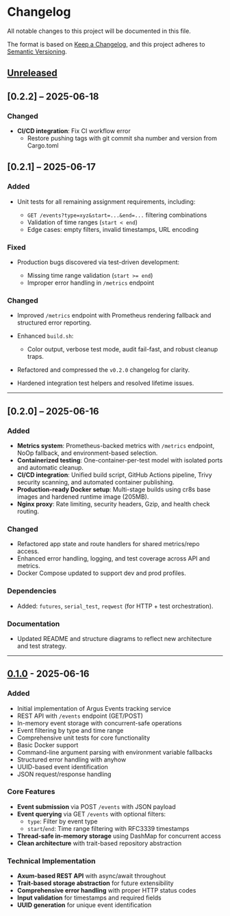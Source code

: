 # Changelog

All notable changes to this project will be documented in this file.

The format is based on [Keep a Changelog](https://keepachangelog.com/en/1.0.0/),
and this project adheres to [Semantic Versioning](https://semver.org/spec/v2.0.0.html).

## [Unreleased]

## \[0.2.2] – 2025-06-18

### Changed
- **CI/CD integration**: Fix CI workflow error
  * Restore pushing tags with git commit sha number and version from Cargo.toml

## \[0.2.1] – 2025-06-17

### Added

* Unit tests for all remaining assignment requirements, including:

  * `GET /events?type=xyz&start=...&end=...` filtering combinations
  * Validation of time ranges (`start < end`)
  * Edge cases: empty filters, invalid timestamps, URL encoding

### Fixed

* Production bugs discovered via test-driven development:

  * Missing time range validation (`start >= end`)
  * Improper error handling in `/metrics` endpoint

### Changed

* Improved `/metrics` endpoint with Prometheus rendering fallback and structured error reporting.
* Enhanced `build.sh`:

  * Color output, verbose test mode, audit fail-fast, and robust cleanup traps.
* Refactored and compressed the `v0.2.0` changelog for clarity.
* Hardened integration test helpers and resolved lifetime issues.

---

## \[0.2.0] – 2025-06-16

### Added

* **Metrics system**: Prometheus-backed metrics with `/metrics` endpoint, NoOp fallback, and environment-based selection.
* **Containerized testing**: One-container-per-test model with isolated ports and automatic cleanup.
* **CI/CD integration**: Unified build script, GitHub Actions pipeline, Trivy security scanning, and automated container publishing.
* **Production-ready Docker setup**: Multi-stage builds using cr8s base images and hardened runtime image (205MB).
* **Nginx proxy**: Rate limiting, security headers, Gzip, and health check routing.

### Changed

* Refactored app state and route handlers for shared metrics/repo access.
* Enhanced error handling, logging, and test coverage across API and metrics.
* Docker Compose updated to support dev and prod profiles.

### Dependencies

* Added: `futures`, `serial_test`, `reqwest` (for HTTP + test orchestration).

### Documentation

* Updated README and structure diagrams to reflect new architecture and test strategy.

---

## [0.1.0] - 2025-06-16

### Added
- Initial implementation of Argus Events tracking service
- REST API with `/events` endpoint (GET/POST)
- In-memory event storage with concurrent-safe operations
- Event filtering by type and time range
- Comprehensive unit tests for core functionality
- Basic Docker support
- Command-line argument parsing with environment variable fallbacks
- Structured error handling with anyhow
- UUID-based event identification
- JSON request/response handling

### Core Features
- **Event submission** via POST `/events` with JSON payload
- **Event querying** via GET `/events` with optional filters:
  - `type`: Filter by event type
  - `start`/`end`: Time range filtering with RFC3339 timestamps
- **Thread-safe in-memory storage** using DashMap for concurrent access
- **Clean architecture** with trait-based repository abstraction

### Technical Implementation
- **Axum-based REST API** with async/await throughout
- **Trait-based storage abstraction** for future extensibility
- **Comprehensive error handling** with proper HTTP status codes
- **Input validation** for timestamps and required fields
- **UUID generation** for unique event identification

[Unreleased]: https://github.com/johnbasrai/argus-events/compare/v0.2.1...HEAD
[0.2.1]: https://github.com/johnbasrai/argus-events/compare/v0.2.0...v0.2.1
[0.2.0]: https://github.com/johnbasrai/argus-events/compare/v0.1.0...v0.2.0
[0.1.0]: https://github.com/johnbasrai/argus-events/releases/tag/v0.1.0
